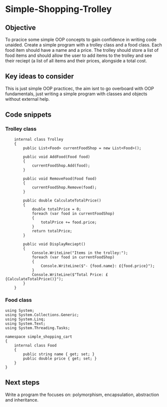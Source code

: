 # Simple-Shopping-Trolley

## Objective
To pracice some simple OOP concepts to gain confidence in writing code unaided. Create a simple program with a trolley class and a food class. Each food item should have a name and a price. The trolley should store a list of food items and should allow the user to add items to the trolley and see their reciept (a list of all items and their prices, alongside a total cost.

## Key ideas to consider
This is just simple OOP practicec, the aim isnt to go overboard with OOP fundamentals, just writing a simple program with classes and objects without external help.

## Code snippets

### Trolley class

```
    internal class Trolley
    {
        public List<Food> currentFoodShop = new List<Food>();

        public void AddFood(Food food)
        {
            currentFoodShop.Add(food);
        }

        public void RemoveFood(Food food)
        {
            currentFoodShop.Remove(food);
        }

        public double CalculateTotalPrice()
        {
            double totalPrice = 0;
            foreach (var food in currentFoodShop)
            {
                totalPrice += food.price;
            }
            return totalPrice;
        }

        public void DisplayReciept()
        {
            Console.WriteLine("Items in the trolley:");
            foreach (var food in currentFoodShop)
            {
                Console.WriteLine($"- {food.name}: £{food.price}");
            }
            Console.WriteLine($"Total Price: £{CalculateTotalPrice()}");
        }
    }
```

### Food class

```
using System;
using System.Collections.Generic;
using System.Linq;
using System.Text;
using System.Threading.Tasks;

namespace simple_shopping_cart
{
    internal class Food
    {
        public string name { get; set; }
        public double price { get; set; }
    }
}
```

## Next steps

Write a program the focuses on: polymorphism, encapsulation, abstraction and inheritance.
